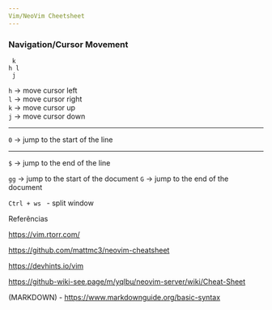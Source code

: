 ```yaml
---
Vim/NeoVim Cheetsheet
---
```


### Navigation/Cursor Movement


```
 k
h l
 j
```

`h` -> move cursor left  
`l` -> move cursor right  
`k` -> move cursor up  
`j` -> move cursor down  
***
`0` -> jump to the start of the line

***

`$` -> jump to the end of the line

`gg` -> jump to the start of the document
`G` -> jump to the end of the document






`Ctrl + ws ` - split window 

Referências

https://vim.rtorr.com/

https://github.com/mattmc3/neovim-cheatsheet

https://devhints.io/vim

https://github-wiki-see.page/m/yqlbu/neovim-server/wiki/Cheat-Sheet

(MARKDOWN) - https://www.markdownguide.org/basic-syntax

